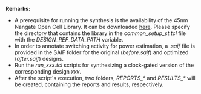 **Remarks:**
- A prerequisite for running the synthesis is the availability of the 45nm Nangate Open Cell Library.
It can be downloaded [here](http://projects.si2.org/openeda.si2.org/projects/nangatelib). Please specify the directory that contains the library in the *common_setup_st.tcl* file with the *DESIGN_REF_DATA_PATH* variable.
- In order to annotate switching activity for power estimation, a *.saif* file is provided in the SAIF folder for the original (*before.saif*) and optimized (*after.saif*) designs.
- Run the *run_xxx.tcl* scripts for synthesizing a clock-gated version of the corresponding design *xxx*.
- After the script's execution, two folders, *REPORTS_\** and *RESULTS_\** will be created, containing the reports and results, respectively.
